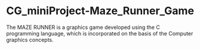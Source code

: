 # CG_miniProject-Maze_Runner_Game
The MAZE RUNNER is a graphics game developed using the C programming language, which is incorporated on the basis of the Computer graphics concepts. 
